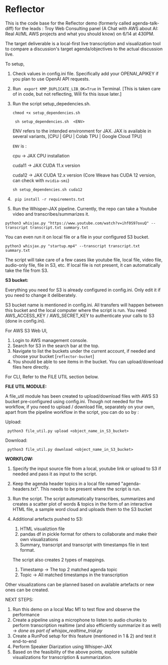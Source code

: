 # Reflector

This is the code base for the Reflector demo (formerly called agenda-talk-diff) for the leads : Troy Web Consulting panel (A Chat with AWS about AI: Real AI/ML AWS projects and what you should know) on 6/14 at 430PM.

The target deliverable is a local-first live transcription and visualization tool to compare a discussion's target agenda/objectives to the actual discussion live.

To setup, 

1) Check values in config.ini file. Specifically add your OPENAI_APIKEY if you plan to use OpenAI API requests.
2) Run ``` export KMP_DUPLICATE_LIB_OK=True``` in Terminal. [This is taken care of in code, but not reflecting, Will fix this issue later.]
3) Run the script setup_depedencies.sh.

    ``` chmod +x setup_dependencies.sh ```

    ``` sh setup_dependencies.sh  <ENV>```

    
   ENV refers to the intended environment for JAX. JAX is available in several variants, [CPU | GPU | Colab TPU | Google Cloud TPU]
   
   ```ENV``` is :
   
   cpu -> JAX CPU installation

   cuda11 -> JAX CUDA 11.x version

   cuda12 -> JAX CUDA 12.x version (Core Weave has CUDA 12 version, can check with ```nvidia-smi```)

    ```sh setup_dependencies.sh cuda12```

4) ``` pip install -r requirements.txt```


5) Run the Whisper-JAX pipeline. Currently, the repo can take a Youtube video and transcribes/summarizes it.

``` python3 whisjax.py "https://www.youtube.com/watch?v=ihf0S97oxuQ" --transcript transcript.txt summary.txt ```

You can even run it on local file or a file in your configured S3 bucket.

``` python3 whisjax.py "startup.mp4" --transcript transcript.txt summary.txt ```

The script will take care of a few cases like youtube file, local file, video file, audio-only file, 
file in S3, etc. If local file is not present, it can automatically take the file from S3.


**S3 bucket:**

Everything you need for S3 is already configured in config.ini. Only edit it if you need to change it deliberately.

S3 bucket name is mentioned in config.ini. All transfers will happen between this bucket and the local computer where the
script is run.  You need AWS_ACCESS_KEY / AWS_SECRET_KEY to authenticate your calls to S3 (done in config.ini).

For AWS S3 Web UI,
1) Login to AWS management console.
2) Search for S3 in the search bar at the top.
3) Navigate to list the buckets under the current account, if needed and choose your bucket [```reflector-bucket```]
4) You should be able to see items in the bucket. You can upload/download files here directly.


For CLI, 
Refer to the FILE UTIL section below.


**FILE UTIL MODULE:**

A file_util module has been created to upload/download files with AWS S3 bucket pre-configured using config.ini. 
Though not needed for the workflow, if you need to upload / download file, separately on your own, apart from the pipeline workflow in the script, you can do so by :

Upload:

``` python3 file_util.py upload <object_name_in_S3_bucket>```

Download:

``` python3 file_util.py download <object_name_in_S3_bucket>```


**WORKFLOW:**

1) Specify the input source file from a local, youtube link or upload to S3 if needed and pass it as input to the script.
2) Keep the agenda header topics in a local file named "agenda-headers.txt". This needs to be present where the script is run.
3) Run the script. The script automatically transcribes, summarizes and creates a scatter plot of words & topics in the form of an interactive
HTML file, a sample word cloud and uploads them to the S3 bucket
4) Additional artefacts pushed to S3:
   1) HTML visualiztion file
   2) pandas df in pickle format for others to collaborate and make their own visualizations
   3) Summary, transcript and transcript with timestamps file in text format.

    The script also creates 2 types of mappings.
   1) Timestamp -> The top 2 matched agenda topic
   2) Topic -> All matched timestamps in the transcription

Other visualizations can be planned based on available artefacts or new ones can be created.


NEXT STEPS:

1) Run this demo on a local Mac M1 to test flow and observe the performance
2) Create a pipeline using a microphone to listen to audio chunks to perform transcription realtime (and also efficiently
 summarize it as well) -> *done as part of whisjax_realtime_trial.py*
3) Create a RunPod setup for this feature (mentioned in 1 & 2) and test it end-to-end
4) Perform Speaker Diarization using Whisper-JAX
5) Based on the feasibility of the above points, explore suitable visualizations for transcription & summarization.
